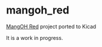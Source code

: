 # mangoh_red
[MangOH Red](https://mangoh.io/mangoh-red-resources) project ported to Kicad

It is a work in progress.
